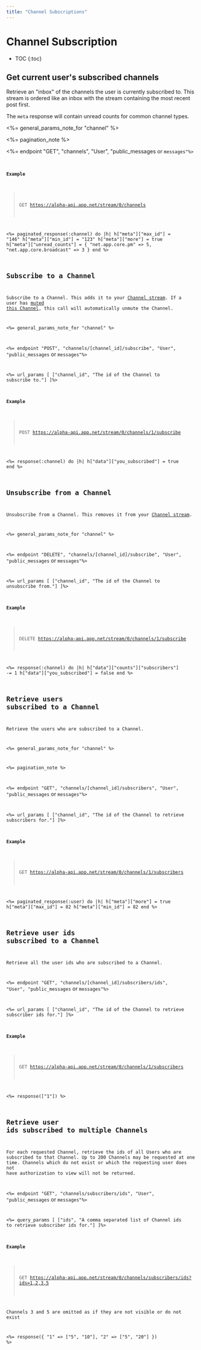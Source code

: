 ```yaml
---
title: "Channel Subscriptions"
---
```


# Channel Subscription

* TOC
{:toc}

## Get current user's subscribed channels

Retrieve an "inbox" of the channels the user is currently subscribed to. This stream is ordered like an inbox with the stream containing the most recent post first.

The `meta` response will contain unread counts for common channel types.

<%= general_params_note_for "channel" %>

<%= pagination_note %>

<%= endpoint "GET", "channels", "User", "public_messages</code> or <code>messages"%>

#### Example

> GET https://alpha-api.app.net/stream/0/channels

<%= paginated_response(:channel) do |h|
    h["meta"]["max_id"] = "146"
    h["meta"]["min_id"] = "123"
    h["meta"]["more"] = true
    h["meta"]["unread_counts"] = {
        "net.app.core.pm" => 5,
        "net.app.core.broadcast" => 3
    }
end %>

## Subscribe to a Channel

Subscribe to a Channel. This adds it to your [Channel stream](#get-current-users-subscribed-channels). If a user has [muted this Channel](/docs/resources/channel/muting/#mute-a-channel), this call will automatically unmute the Channel.

<%= general_params_note_for "channel" %>

<%= endpoint "POST", "channels/[channel_id]/subscribe", "User", "public_messages</code> or <code>messages"%>

<%= url_params [
    ["channel_id", "The id of the Channel to subscribe to."]
]%>

#### Example

> POST https://alpha-api.app.net/stream/0/channels/1/subscribe

<%= response(:channel) do |h|
    h["data"]["you_subscribed"] = true
end %>

## Unsubscribe from a Channel

Unsubscribe from a Channel. This removes it from your [Channel stream](#get-current-users-subscribed-channels).

<%= general_params_note_for "channel" %>

<%= endpoint "DELETE", "channels/[channel_id]/subscribe", "User", "public_messages</code> or <code>messages"%>

<%= url_params [
    ["channel_id", "The id of the Channel to unsubscribe from."]
]%>

#### Example

> DELETE https://alpha-api.app.net/stream/0/channels/1/subscribe

<%= response(:channel) do |h|
    h["data"]["counts"]["subscribers"] -= 1
    h["data"]["you_subscribed"] = false
end %>

## Retrieve users subscribed to a Channel

Retrieve the users who are subscribed to a Channel.

<%= general_params_note_for "channel" %>

<%= pagination_note %>

<%= endpoint "GET", "channels/[channel_id]/subscribers", "User", "public_messages</code> or <code>messages"%>

<%= url_params [
    ["channel_id", "The id of the Channel to retrieve subscribers for."]
]%>

#### Example

> GET https://alpha-api.app.net/stream/0/channels/1/subscribers

<%= paginated_response(:user) do |h|
    h["meta"]["more"] = true
    h["meta"]["max_id"] = 82
    h["meta"]["min_id"] = 82
end %>

## Retrieve user ids subscribed to a Channel

Retrieve all the user ids who are subscribed to a Channel.

<%= endpoint "GET", "channels/[channel_id]/subscribers/ids", "User", "public_messages</code> or <code>messages"%>

<%= url_params [
    ["channel_id", "The id of the Channel to retrieve subscriber ids for."]
]%>

#### Example

> GET https://alpha-api.app.net/stream/0/channels/1/subscribers

<%= response(["1"]) %>

## Retrieve user ids subscribed to multiple Channels

For each requested Channel, retrieve the ids of all Users who are subscribed to that Channel. Up to 200 Channels may be requested at one time. Channels which do not exist or which the requesting user does not have authorization to view will not be returned.

<%= endpoint "GET", "channels/subscribers/ids", "User", "public_messages</code> or <code>messages"%>

<%= query_params [
    ["ids", "A comma separated list of Channel ids to retrieve subscriber ids for."]
]%>

#### Example

> GET https://alpha-api.app.net/stream/0/channels/subscribers/ids?ids=1,2,3,5

Channels 3 and 5 are omitted as if they are not visible or do not exist

<%= response({
    "1" => ["5", "10"],
    "2" => ["5", "20"]
}) %>

